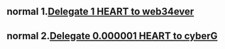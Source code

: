 ## normal 1.[Delegate 1 HEART to web34ever](https://testnet.itrocket.net/humans/tx/31BF3BA31E92BC5C63F32BE7DCD62C4E871118378632ADC047C228B92C4537DD)</br>
## normal 2.[Delegate 0.000001 HEART to cyberG](https://testnet.itrocket.net/humans/tx/9E583719C84BBF587805B51CE7C34DA97B27B5222313FDCE89B1867F8327E348)
